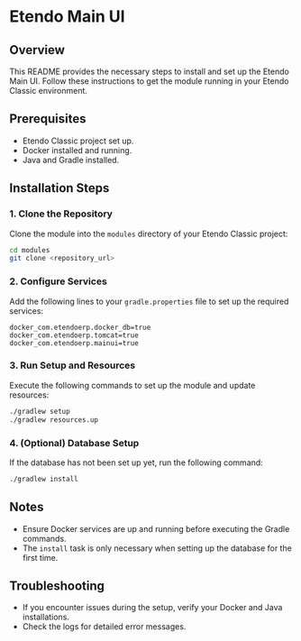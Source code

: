 # Etendo Main UI

## Overview
This README provides the necessary steps to install and set up the Etendo Main UI. Follow these instructions to get the module running in your Etendo Classic environment.

## Prerequisites
- Etendo Classic project set up.
- Docker installed and running.
- Java and Gradle installed.

## Installation Steps

### 1. Clone the Repository
Clone the module into the `modules` directory of your Etendo Classic project:
```bash
cd modules
git clone <repository_url>
```

### 2. Configure Services
Add the following lines to your `gradle.properties` file to set up the required services:
```properties
docker_com.etendoerp.docker_db=true
docker_com.etendoerp.tomcat=true
docker_com.etendoerp.mainui=true
```

### 3. Run Setup and Resources
Execute the following commands to set up the module and update resources:
```bash
./gradlew setup
./gradlew resources.up
```

### 4. (Optional) Database Setup
If the database has not been set up yet, run the following command:
```bash
./gradlew install
```

## Notes
- Ensure Docker services are up and running before executing the Gradle commands.
- The `install` task is only necessary when setting up the database for the first time.

## Troubleshooting
- If you encounter issues during the setup, verify your Docker and Java installations.
- Check the logs for detailed error messages.


